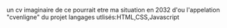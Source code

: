 un cv imaginaire de ce pourrait etre ma situation en 2032 d'ou l'appelation "cvenligne" du projet
langages utlisés:HTML,CSS,Javascript